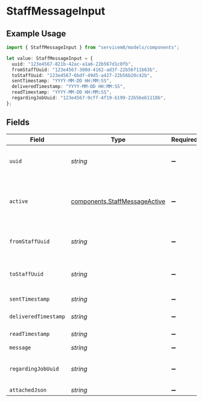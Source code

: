 # StaffMessageInput

## Example Usage

```typescript
import { StaffMessageInput } from "servicem8/models/components";

let value: StaffMessageInput = {
  uuid: "123e4567-821b-42ac-a1a6-22b567d1c0fb",
  fromStaffUuid: "123e4567-300d-4162-ad3f-22b56f11b63b",
  toStaffUuid: "123e4567-6bdf-49d5-a427-22b56b20c42b",
  sentTimestamp: "YYYY-MM-DD HH:MM:SS",
  deliveredTimestamp: "YYYY-MM-DD HH:MM:SS",
  readTimestamp: "YYYY-MM-DD HH:MM:SS",
  regardingJobUuid: "123e4567-9cff-4f19-b199-22b56e61110b",
};
```

## Fields

| Field                                                                          | Type                                                                           | Required                                                                       | Description                                                                    | Example                                                                        |
| ------------------------------------------------------------------------------ | ------------------------------------------------------------------------------ | ------------------------------------------------------------------------------ | ------------------------------------------------------------------------------ | ------------------------------------------------------------------------------ |
| `uuid`                                                                         | *string*                                                                       | :heavy_minus_sign:                                                             | Record UUID key                                                                | 123e4567-821b-42ac-a1a6-22b567d1c0fb                                           |
| `active`                                                                       | [components.StaffMessageActive](../../models/components/staffmessageactive.md) | :heavy_minus_sign:                                                             | Record active/deleted flag. <br/><br/>Valid values are [0,1]                   |                                                                                |
| `fromStaffUuid`                                                                | *string*                                                                       | :heavy_minus_sign:                                                             | N/A                                                                            | 123e4567-300d-4162-ad3f-22b56f11b63b                                           |
| `toStaffUuid`                                                                  | *string*                                                                       | :heavy_minus_sign:                                                             | N/A                                                                            | 123e4567-6bdf-49d5-a427-22b56b20c42b                                           |
| `sentTimestamp`                                                                | *string*                                                                       | :heavy_minus_sign:                                                             | N/A                                                                            | YYYY-MM-DD HH:MM:SS                                                            |
| `deliveredTimestamp`                                                           | *string*                                                                       | :heavy_minus_sign:                                                             | N/A                                                                            | YYYY-MM-DD HH:MM:SS                                                            |
| `readTimestamp`                                                                | *string*                                                                       | :heavy_minus_sign:                                                             | N/A                                                                            | YYYY-MM-DD HH:MM:SS                                                            |
| `message`                                                                      | *string*                                                                       | :heavy_minus_sign:                                                             | N/A                                                                            |                                                                                |
| `regardingJobUuid`                                                             | *string*                                                                       | :heavy_minus_sign:                                                             | N/A                                                                            | 123e4567-9cff-4f19-b199-22b56e61110b                                           |
| `attachedJson`                                                                 | *string*                                                                       | :heavy_minus_sign:                                                             | N/A                                                                            |                                                                                |